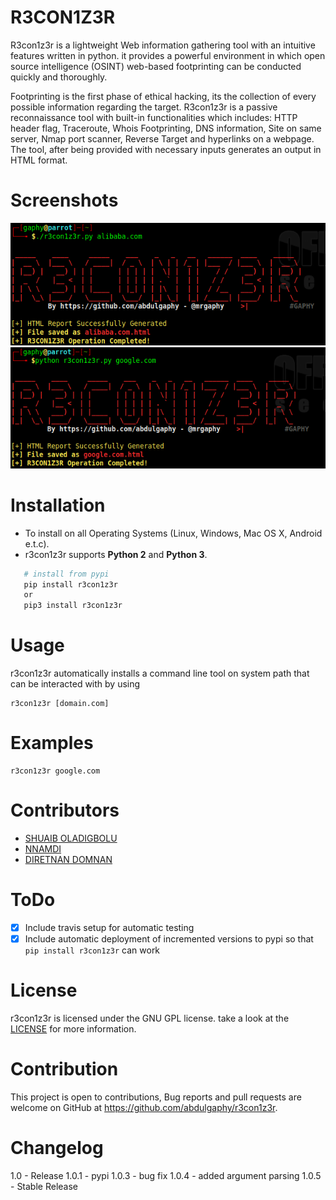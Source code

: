 # R3CON1Z3R

R3con1z3r is a lightweight Web information gathering tool with an intuitive features written in python. it provides a powerful environment in which open source intelligence (OSINT) web-based footprinting can be conducted quickly and thoroughly. 

Footprinting is the first phase of ethical hacking, its the collection of every possible information regarding the target. R3con1z3r is a passive reconnaissance tool with  built-in functionalities which includes: HTTP header flag, Traceroute, Whois Footprinting, DNS information, Site on same server, Nmap port scanner, Reverse Target and hyperlinks on a webpage. The tool, after being provided with necessary inputs generates an output in HTML format.

# Screenshots

<img width="681" alt="r3con1z3r" src="https://raw.githubusercontent.com/abdulgaphy/webshell/master/screenshots/reconizer.png">
<img width="681" alt="r3con1z3r" src="https://raw.githubusercontent.com/abdulgaphy/webshell/master/screenshots/recon.png">


# Installation

- To install on all Operating Systems (Linux, Windows, Mac OS X, Android e.t.c).
- r3con1z3r supports **Python 2** and **Python 3**.

```bash
   # install from pypi
   pip install r3con1z3r
   or 
   pip3 install r3con1z3r
```

# Usage

r3con1z3r automatically installs a command line tool on system path that can be interacted with by using

```
r3con1z3r [domain.com]
```

# Examples

```
r3con1z3r google.com
```

# Contributors

- [SHUAIB OLADIGBOLU](https://github.com/sawzeeyy)
- [NNAMDI](https://github.com/nnamdei)
- [DIRETNAN DOMNAN](https://github.com/deven96)

# ToDo

- [x] Include travis setup for automatic testing
- [x] Include automatic deployment of incremented versions to pypi so that `pip install r3con1z3r` can work

# License

r3con1z3r is licensed under the GNU GPL license. take a look at the [LICENSE](/LICENSE) for more information.

# Contribution

This project is open to contributions, Bug reports and pull requests are welcome on GitHub at https://github.com/abdulgaphy/r3con1z3r.



# Changelog

1.0 - Release
1.0.1 - pypi
1.0.3 - bug fix
1.0.4 - added argument parsing
1.0.5 - Stable Release
